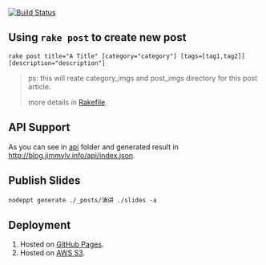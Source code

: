[![Build Status](https://travis-ci.org/JimmyLv/jimmy.lv.svg?branch=gh-pages)](https://travis-ci.org/JimmyLv/jimmy.lv)

## Using `rake post` to create new post

```shell
rake post title="A Title" [category="category"] [tags=[tag1,tag2]] [description="description"]
```

> ps: this will reate category_imgs and post_imgs directory for this post article. 
> 
> more details in [Rakefile](https://github.com/JimmyLv/jimmy.lv/blob/gh-pages/Rakefile).

## API Support

As you can see in [api](https://github.com/JimmyLv/jimmy.lv/tree/gh-pages/api) folder and generated result in <http://blog.jimmylv.info/api/index.json>.

## Publish Slides

```
nodeppt generate ./_posts/演讲 ./slides -a
```

## Deployment

1. Hosted on [GitHub Pages](http://blog.jimmylv.info/).
2. Hosted on [AWS S3](http://blog.jimmylv.info.s3-website-ap-southeast-1.amazonaws.com/).
